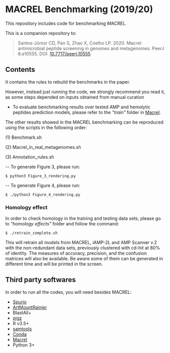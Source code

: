 # MACREL Benchmarking (2019/20)

This repository includes code for benchmarking *MACREL*.

This is a companion repository to:

>   Santos-Júnior CD, Pan S, Zhao X, Coelho LP. 2020.
>   Macrel: antimicrobial peptide screening in genomes and metagenomes.
>   PeerJ 8:e10555. DOI: [10.7717/peerj.10555](https://doi.org/10.7717/peerj.10555)

## Contents

It contains the rules to rebuild the benchmarks in the paper.

However, instead just running the code, we strongly recommend you read it, as some steps depended on inputs obtained from manual curation

- To evaluate benchmarking results over tested AMP and hemolytic peptides prediction models, please refer to the *"train"* folder in [Macrel](https://github.com/BigDataBiology/macrel).

The other results showed in the MACREL benchmarking can be reproduced using the scripts in the following order:

(1) Benchmark.sh

(2) Macrel_in_real_metagenomes.sh

(3) Annotation_rules.sh

-- To generate Figure 3, please run:

```
$ python3 Figure_3_rendering.py
```

-- To generate Figure 4, please run:

```
$ ./python3 Figure_4_rendering.py
```

### Homology effect

In order to check homology in the training and testing data sets, please go to *"homology effects"* folder and follow the command:

```
$ ./retrain_complete.sh
```

This will retrain all models from MACREL, iAMP-2L and AMP Scanner v.2 with the non-redundant data sets, previously clustered with cd-hit at 80% of identity. The measures of accuracy, precision, and the confusion matrices will also be available. Be aware some of them can be generated in different time and will be printed in the screen.

## Third party softwares

In order to run all the codes, you will need besides MACREL:

- [Spurio](https://bitbucket.org/bateman-group/spurio/src/master/)
- [ArtMountRainier](https://www.niehs.nih.gov/research/resources/software/biostatistics/art/index.cfm)
- BlastAll+
- [pigz](https://zlib.net/pigz/)
- R v3.5+
- [samtools](http://samtools.sourceforge.net/)
- [Conda](https://docs.conda.io/projects/conda/en/latest/user-guide/install/linux.html)
- [Macrel](https://github.com/BigDataBiology/macrel)
- Python 3+
